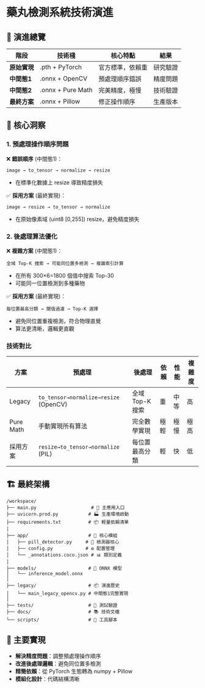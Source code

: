 # 藥丸檢測系統技術演進

## 🎯 演進總覽

| 階段 | 技術棧 | 核心特點 | 結果 |
|------|--------|----------|------|
| **原始實現** | .pth + PyTorch | 官方標準，依賴重 | 研究驗證 |
| **中間態1** | .onnx + OpenCV | 預處理順序錯誤 | 精度問題 |
| **中間態2** | .onnx + Pure Math | 完美精度，極慢 | 技術驗證 |
| **最終方案** | .onnx + Pillow | 修正操作順序 | 生產版本 |

## 🔑 核心洞察

### 1. 預處理操作順序問題

❌ **錯誤順序** (中間態1)：
```
image → to_tensor → normalize → resize
```
- 在標準化數據上 resize 導致精度損失

✅ **採用方案** (最終實現)：
```
image → resize → to_tensor → normalize
```
- 在原始像素域 (uint8 [0,255]) resize，避免精度損失

### 2. 後處理算法優化

❌ **複雜方案** (中間態1)：
```
全域 Top-K 搜索 → 可能同位置多檢測 → 複雜索引計算
```
- 在所有 300×6=1800 個值中搜索 Top-30
- 可能同一位置檢測到多種藥物

✅ **採用方案** (最終實現)：
```
每位置最高分類 → 閾值過濾 → Top-K 選擇
```
- 避免同位置重複檢測，符合物理直覺
- 算法更清晰，邏輯更直觀

### 技術對比

| 方案 | 預處理 | 後處理 | 依賴 | 性能 | 複雜度 |
|------|--------|--------|------|------|--------|
| Legacy | `to_tensor→normalize→resize` (OpenCV) | 全域 Top-K 搜索 | 重 | 中等 | 高 |
| Pure Math | 手動實現所有算法 | 完全數學實現 | 極輕 | 極慢 | 極高 |
| 採用方案 | `resize→to_tensor→normalize` (PIL) | 每位置最高分類 | 輕 | 快 | 低 |

## 🏗️ 最終架構

```
/workspace/
├── main.py                    # 🚀 主應用入口
├── uvicorn.prod.py           # 🏭 生產環境啟動
├── requirements.txt          # 📦 輕量依賴清單
│
├── app/                      # 📂 核心模組
│   ├── pill_detector.py     # 🎯 檢測器核心
│   ├── config.py            # ⚙️ 配置管理
│   └── _annotations.coco.json # 📊 類別定義
│
├── models/                   # 🧠 ONNX 模型
│   └── inference_model.onnx
│
├── legacy/                   # 📦 演進歷史
│   └── main_legacy_opencv.py # 中間態1完整實現
│
├── tests/                    # 🧪 測試驗證
├── docs/                     # 📚 技術文檔
└── scripts/                  # 🔧 工具腳本
```

## 🔧 主要實現

- **解決精度問題**：調整預處理操作順序
- **改進後處理邏輯**：避免同位置多檢測
- **精簡依賴**：從 PyTorch 生態轉為 numpy + Pillow
- **模組化設計**：代碼結構清晰